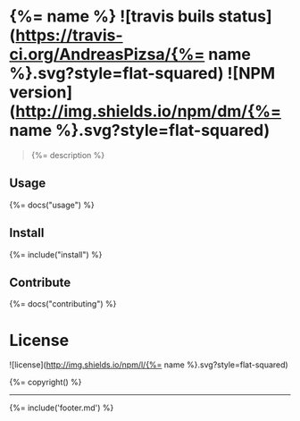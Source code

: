 # {%= name %} ![travis buils status](https://travis-ci.org/AndreasPizsa/{%= name %}.svg?style=flat-squared) ![NPM version](http://img.shields.io/npm/dm/{%= name %}.svg?style=flat-squared)


> {%= description %}

## Usage
{%= docs("usage") %}

## Install
{%= include("install") %}

## Contribute
{%= docs("contributing") %}

# License
![license](http://img.shields.io/npm/l/{%= name %}.svg?style=flat-squared)

{%= copyright() %}

-----
{%= include('footer.md') %}
